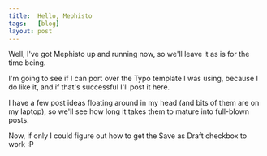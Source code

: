 ```yaml
---
title:  Hello, Mephisto
tags:   [blog]
layout: post
---
```

Well, I've got Mephisto up and running now, so we'll leave it as is for the time being.

I'm going to see if I can port over the Typo template I was using, because I do like it, and if that's successful I'll post it here.

I have a few post ideas floating around in my head (and bits of them are on my laptop), so we'll see how long it takes them to mature into full-blown posts.

Now, if only I could figure out how to get the Save as Draft checkbox to work :P

